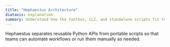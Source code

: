 ```yaml
---
title: "Hephaestus Architecture"
diataxis: explanation
summary: Understand how the toolbox, CLI, and standalone scripts fit together.
---
```


Hephaestus separates reusable Python APIs from portable scripts so that
teams can automate workflows or run them manually as needed.
